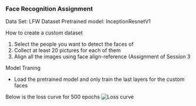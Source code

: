 ### Face Recognition Assignment

Data Set: LFW Dataset
Pretrained model: InceptionResnetV1

How to create a custom dataset
1. Select the people you want to detect the faces of
2. Collect at least 20 pictures for each of them
3. Align all the images using face align-reference (Assignment of Session 3

Model Traning
* Load the pretrained model and only train the last layers for the custom faces
  
Below is the loss curve for 500 epochs
![Loss curve](/images/logo.png)


